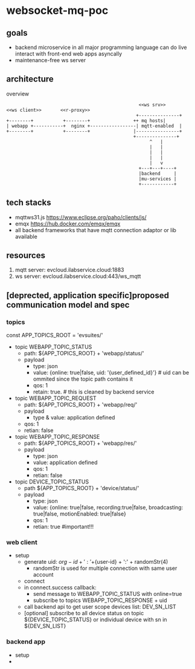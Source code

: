 # websocket-mq-poc
## goals
- backend microservice in all major programming language can do live interact with front-end web apps asyncally
- maintenance-free ws server

## architecture
overview

```
                                                 <<ws srv>>
<<ws client>>       <<r-proxy>>
                                                +---------------+
+--------+           +--------+                ++ mq hosts|
| webapp +-----------+  nginx +-----------------| mqtt-enabled  |
+--------+           +--------+                |----------------+
                                               +---------------+
                                                     ^   |
                                                     |   |
                                                     |   |
                                                     |   |
                                                     |   v
                                                 +---+---+----+
                                                 |backend     |
                                                 |mu-services |
                                                 +------------+

```

## tech stacks
- mqttws31.js https://www.eclipse.org/paho/clients/js/
- emqx https://hub.docker.com/emqx/emqx
- all backend frameworks that have mqtt connection adaptor or lib available

## resources
1. mqtt server: evcloud.ilabservice.cloud:1883
2. ws server: evcloud.ilabservice.cloud:443/ws_mqtt

## [deprected, application specific]proposed communication model and spec
### topics
const APP_TOPICS_ROOT = 'evsuites/'
- topic WEBAPP_TOPIC_STATUS
  - path: ${APP_TOPICS_ROOT} + 'webapp/status/'
  - payload
    - type: json
    - value: {online: true|false, uid: '{user_defined_id}'}   # uid can be ommited since the topic path contains it
    - qos: 1
    - retain: true.    # this is cleaned by backend service
- topic WEBAPP_TOPIC_REQUEST
  - path: ${APP_TOPICS_ROOT} + 'webapp/req/'
  - payload
    - type & value: application defined
  - qos: 1
  - retian: false
- topic WEBAPP_TOPIC_RESPONSE
  - path: ${APP_TOPICS_ROOT} + 'webapp/res/'
  - payload
    - type: json
    - value: application defined
    - qos: 1
    - retian: false
- topic DEVICE_TOPIC_STATUS
  - path ${APP_TOPICS_ROOT} + 'device/status/'
  - payload
    - type: json
    - value: {online: true|false, recording:true|false, broadcasting: true|false, motionEnabled: true|false}
    - qos: 1
    - retian: true   #important!!!

### web client
- setup
  - generate uid: ${org-id} + ':' +${user-id} + ':' + randomStr(4)
    - randomStr is used for multiple connection with same user account
  - connect
  - in connect.success callback:
    - send message to WEBAPP_TOPIC_STATUS with online=true
    - subscribe to topics WEBAPP_TOPIC_RESPONSE + uid
  - call backend api to get user scope devices list: DEV_SN_LIST
  - [optional] subscribe to all device status on topic ${DEVICE_TOPIC_STATUS} or individual device with sn in ${DEV_SN_LIST}

### backend app
- setup
- 






